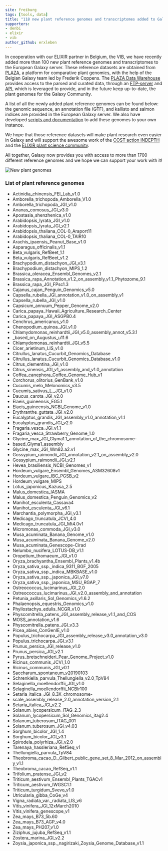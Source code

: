 ```yaml
---
site: freiburg
tags: [tools, data]
title: "118 new plant reference genomes and transcriptomes added to Galaxy Europe!"
supporters:
- denbi
- elixir
- vib
author_github: erxleben
---
```


In cooperation with our ELIXIR partner in Belgium, the VIB, we have recently added more than 100 new plant reference genomes and transcriptomes
to the European Galaxy server. These reference datasets are obtained from [PLAZA](https://bioinformatics.psb.ugent.be/plaza/), a platform for comparative plant genomics, with the help of the Belgian Galaxy team led by Frederik Coppens. The [PLAZA Data Warehouse](https://bioinformatics.psb.ugent.be/plaza/documentation/data_warehouse) provides access to the parsed and curated data, through an [FTP-server](ftp://ftp.psb.ugent.be/pub/plaza/) and [API](https://bioinformatics.psb.ugent.be/plaza/documentation/api), which is leveraged to provide, and in the future keep up-to-date, the plant genomes for the Galaxy Community.

A list of all the newly added plant reference genomes can be found below: the genomic sequence, an annotation file (GTF), and kallisto and salmon indices are provided in the European Galaxy server. We also have developed [scripts and documentation](https://github.com/ieguinoa/galaxy_data_management) to add these genomes to your own instance.

We hope that those reference datasets will make plant research even easier in Galaxy and will support the awesome work of the
[COST action INDEPTH](https://www.cost.eu/actions/CA16212/) and the [ELIXIR plant science community](https://elixir-europe.org/communities/plant-sciences).

All together, Galaxy now provides you with access to more than 1700 different reference genomes and we hope we can support your work with it!

![New plant genomes](/assets/media/plantregenome_1.png)

### List of plant reference genomes

* Actinidia_chinensis_FEI_Lab_v1.0
* Amborella_trichopoda_Amborella_V1.0
* Amborella_trichopoda_JGI_v1.0
* Ananas_comosus_JGI_v3.0
* Apostasia_shenzhenica_v1.0
* Arabidopsis_lyrata_JGI_v1.0
* Arabidopsis_lyrata_JGI_v2.1
* Arabidopsis_thaliana_COL-0_Araport11
* Arabidopsis_thaliana_COL-0_TAIR10
* Arachis_ipaensis_Peanut_Base_v1.0
* Asparagus_officinalis_v1.1
* Beta_vulgaris_RefBeet_1.1
* Beta_vulgaris_RefBeet_v1.2
* Brachypodium_distachyon_JGI_v3.1
* Brachypodium_distachyon_MIPS_1.2
* Brassica_oleracea_Ensembl_Genomes_v2.1
* Brassica_rapa_Annotation_v1.2_on_assembly_v1.1_Phytozome_9.1
* Brassica_rapa_JGI_FPsc1.3
* Cajanus_cajan_Penguin_Genomics_v5.0
* Capsella_rubella_JGI_annotation_v1.0_on_assembly_v1
* Capsella_rubella_JGI_v1.0
* Capsicum_annuum_Pepper_Genome_v2.0
* Carica_papaya_Hawaii_Agriculture_Research_Center
* Carica_papaya_JGI_ASGPB0.4
* Cenchrus_americanus_v1.0
* Chenopodium_quinoa_JGI_v1.0
* Chlamydomonas_reinhardtii_JGI_v5.0_assembly_annot_v5.3.1
* _based_on_Augustus_u11.6
* Chlamydomonas_reinhardtii_JGI_v5.5
* Cicer_arietinum_LIS_v1.0
* Citrullus_lanatus_Cucurbit_Genomics_Database
* Citrullus_lanatus_Cucurbit_Genomics_Database_v1.0
* Citrus_clementina_JGI_v1.0
* Citrus_sinensis_JGI_v1_assembly_and_v1.0_annotation
* Coffea_canephora_Coffee_Genome_Hub_v1
* Corchorus_olitorius_GenBank_v1.0
* Cucumis_melo_Melonomics_v3.5
* Cucumis_sativus_L._JGI_v1.0
* Daucus_carota_JGI_v2.0
* Elaeis_guineensis_EG5.1
* Elaeis_guineensis_NCBI_Genome_v1.0
* Erythranthe_guttata_JGI_v2.0
* Eucalyptus_grandis_JGI_assembly_v1.0_annotation_v1.1
* Eucalyptus_grandis_JGI_v2.0
* Fragaria_vesca_JGI_v1.1
* Fragaria_vesca_Strawberry_Genome_1.0
* Glycine_max_JGI_Glyma1.1_annotation_of_the_chromosome-
* based_Glyma1_assembly
* Glycine_max_JGI_Wm82.a2.v1
* Gossypium_raimondii_JGI_annotation_v2.1_on_assembly_v2.0
* Gossypium_raimondii_JGI_v2.1
* Hevea_brasiliensis_NCBI_Genomes_v1
* Hordeum_vulgare_Ensembl_Genomes_ASM32608v1
* Hordeum_vulgare_IBC_PGSB_v2
* Hordeum_vulgare_MIPS
* Lotus_japonicus_Kazusa_2.5
* Malus_domestica_IASMA
* Malus_domestica_Penguin_Genomics_v2
* Manihot_esculenta_Cassava4
* Manihot_esculenta_JGI_v6.1
* Marchantia_polymorpha_JGI_v3.1
* Medicago_truncatula_JCVI_4.0
* Medicago_truncatula_JGI_Mt4.0v1
* Micromonas_commoda_JGI_v3.0
* Musa_acuminata_Banana_Genome_v1.0
* Musa_acuminata_Banana_Genome_v2.0
* Musa_acuminata_Genescope-Cirad
* Nelumbo_nucifera_LOTUS-DB_v1.1
* Oropetium_thomaeum_JGI_v1.0
* Oryza_brachyantha_Ensembl_Plants_v1.4b
* Oryza_sativa_ssp._indica_9311_BGF_2005
* Oryza_sativa_ssp._indica_MBKBASE_v1.0
* Oryza_sativa_ssp._japonica_JGI_v7.0
* Oryza_sativa_ssp._japonica_MSU_RGAP_7
* Ostreococcus_lucimarinus_JGI_2.0
* Ostreococcus_lucimarinus_JGI_v2.0_assembly_and_annotation
* Petunia_axillaris_Sol_Genomics_v1.6.2
* Phalaenopsis_equestris_Genomics_v1.0
* Phyllostachys_edulis_NCGR_v1.0
* Physcomitrella_patens_JGI_assembly_release_v1.1_and_COS
* MOSS_annotation_v1.6
* Physcomitrella_patens_JGI_v3.3
* Picea_abies_ConGenIE_v1.0
* Populus_trichocarpa_JGI_assembly_release_v3.0_annotation_v3.0
* Populus_trichocarpa_JGI_v3.1
* Prunus_persica_JGI_release_v1.0
* Prunus_persica_JGI_v2.1
* Pyrus_bretschneideri_Pear_Genome_Project_v1.0
* Ricinus_communis_JCVI_1.0
* Ricinus_communis_JGI_v0.1
* Saccharum_spontaneum_v20190103
* Schrenkiella_parvula_Thellungiella_v2.0_TpV84
* Selaginella_moellendorffii_JGI_v1.0
* Selaginella_moellendorffii_NCBIr100
* Setaria_italica_JGI_8.3X_chromosome-
* scale_assembly_release_2.0_annotation_version_2.1
* Setaria_italica_JGI_v2.2
* Solanum_lycopersicum_ITAG_2.3
* Solanum_lycopersicum_Sol_Genomics_itag2.4
* Solanum_tuberosum_ITAG_001
* Solanum_tuberosum_JGI_v4.03
* Sorghum_bicolor_JGI_1.4
* Sorghum_bicolor_JGI_v3.1
* Spirodela_polyrhiza_JGI_v2.0
* Tarenaya_hassleriana_RefSeq_v1
* Thellungiella_parvula_TpV84
* Theobroma_cacao_D._Gilbert_public_gene_set_8_Mar_2012_on_assembly_v1.1
* Theobroma_cacao_RefSeq_v1.1
* Trifolium_pratense_JGI_v2
* Triticum_aestivum_Ensembl_Plants_TGACv1
* Triticum_aestivum_IWGSC1.1
* Triticum_turgidum_Svevo_v1.0
* Utricularia_gibba_CoGe_v4
* Vigna_radiata_var._radiata_LIS_v6
* Vitis_vinifera_JGI_12xMarch2010
* Vitis_vinifera_genescope_v1
* Zea_mays_B73_5b.60
* Zea_mays_B73_AGP_v4.0
* Zea_mays_PH207_v1.0
* Ziziphus_jujuba_RefSeq_v1.1
* Zostera_marina_JGI_v2.2
* Zoysia_japonica_ssp._nagirizaki_Zoysia_Genome_Database_v1.1

